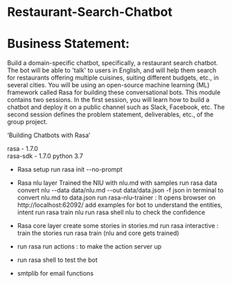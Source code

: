 # Restaurant-Search-Chatbot

# Business Statement:

Build a domain-specific chatbot, specifically, a restaurant search chatbot. The bot will be able to 'talk' to users in English, and will help them search for restaurants offering multiple cuisines, suiting different budgets, etc., in several cities. You will be using an open-source machine learning (ML) framework called Rasa for building these conversational bots.
This module contains two sessions. In the first session, you will learn how to build a chatbot and deploy it on a public channel such as Slack, Facebook, etc. The second session defines the problem statement, deliverables, etc., of the group project.
 
 ‘Building Chatbots with Rasa’ 
 
rasa - 1.7.0      
rasa-sdk - 1.7.0 
python 3.7

- Rasa setup
run rasa init --no-prompt

- Rasa nlu layer
Trained the NlU with nlu.md with samples
run rasa data convert nlu --data data/nlu.md --out data/data.json -f json in terminal to convert nlu.md to data.json
run rasa-nlu-trainer : It opens browser on http://localhost:62092/
add examples for bot to understand the entities, intent 
run rasa train nlu 
run rasa shell nlu to check the confidence

- Rasa core layer
create some stories in stories.md
run rasa interactive : train the stories
run rasa train (nlu and core gets trained)

- run rasa run actions : to make the action server up 
- run rasa shell to test the bot

- smtplib for email functions
